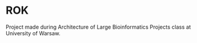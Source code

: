 # ROK
Project made during Architecture of Large Bioinformatics Projects class at University of Warsaw.
